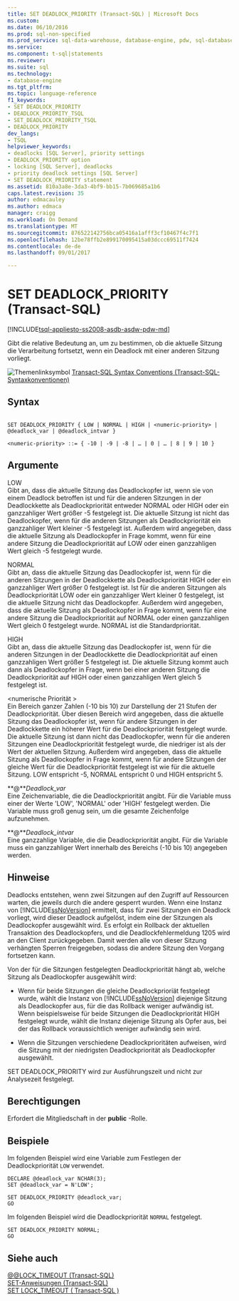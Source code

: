 ```yaml
---
title: SET DEADLOCK_PRIORITY (Transact-SQL) | Microsoft Docs
ms.custom: 
ms.date: 06/10/2016
ms.prod: sql-non-specified
ms.prod_service: sql-data-warehouse, database-engine, pdw, sql-database
ms.service: 
ms.component: t-sql|statements
ms.reviewer: 
ms.suite: sql
ms.technology:
- database-engine
ms.tgt_pltfrm: 
ms.topic: language-reference
f1_keywords:
- SET DEADLOCK_PRIORITY
- DEADLOCK_PRIORITY_TSQL
- SET_DEADLOCK_PRIORITY_TSQL
- DEADLOCK_PRIORITY
dev_langs:
- TSQL
helpviewer_keywords:
- deadlocks [SQL Server], priority settings
- DEADLOCK_PRIORITY option
- locking [SQL Server], deadlocks
- priority deadlock settings [SQL Server]
- SET DEADLOCK_PRIORITY statement
ms.assetid: 810a3a8e-3da3-4bf9-bb15-7b069685a1b6
caps.latest.revision: 35
author: edmacauley
ms.author: edmaca
manager: craigg
ms.workload: On Demand
ms.translationtype: MT
ms.sourcegitcommit: 876522142756bca05416a1afff3cf10467f4c7f1
ms.openlocfilehash: 12be78ffb2e899170095415a03dccc69511f7424
ms.contentlocale: de-de
ms.lasthandoff: 09/01/2017

---
```

# <a name="set-deadlockpriority-transact-sql"></a>SET DEADLOCK_PRIORITY (Transact-SQL)
[!INCLUDE[tsql-appliesto-ss2008-asdb-asdw-pdw-md](../../includes/tsql-appliesto-ss2008-asdb-asdw-pdw-md.md)]

  Gibt die relative Bedeutung an, um zu bestimmen, ob die aktuelle Sitzung die Verarbeitung fortsetzt, wenn ein Deadlock mit einer anderen Sitzung vorliegt.  
  
 ![Themenlinksymbol](../../database-engine/configure-windows/media/topic-link.gif "Topic link icon") [Transact-SQL Syntax Conventions (Transact-SQL-Syntaxkonventionen)](../../t-sql/language-elements/transact-sql-syntax-conventions-transact-sql.md)  
  
## <a name="syntax"></a>Syntax  
  
```  
  
SET DEADLOCK_PRIORITY { LOW | NORMAL | HIGH | <numeric-priority> | @deadlock_var | @deadlock_intvar }  
  
<numeric-priority> ::= { -10 | -9 | -8 | … | 0 | … | 8 | 9 | 10 }  
```  
  
## <a name="arguments"></a>Argumente  
 LOW  
 Gibt an, dass die aktuelle Sitzung das Deadlockopfer ist, wenn sie von einem Deadlock betroffen ist und für die anderen Sitzungen in der Deadlockkette als Deadlockpriorität entweder NORMAL oder HIGH oder ein ganzzahliger Wert größer -5 festgelegt ist. Die aktuelle Sitzung ist nicht das Deadlockopfer, wenn für die anderen Sitzungen als Deadlockpriorität ein ganzzahliger Wert kleiner -5 festgelegt ist. Außerdem wird angegeben, dass die aktuelle Sitzung als Deadlockopfer in Frage kommt, wenn für eine andere Sitzung die Deadlockpriorität auf LOW oder einen ganzzahligen Wert gleich -5 festgelegt wurde.  
  
 NORMAL  
 Gibt an, dass die aktuelle Sitzung das Deadlockopfer ist, wenn für die anderen Sitzungen in der Deadlockkette als Deadlockpriorität HIGH oder ein ganzzahliger Wert größer 0 festgelegt ist. Ist für die anderen Sitzungen als Deadlockpriorität LOW oder ein ganzzahliger Wert kleiner 0 festgelegt, ist die aktuelle Sitzung nicht das Deadlockopfer. Außerdem wird angegeben, dass die aktuelle Sitzung als Deadlockopfer in Frage kommt, wenn für eine andere Sitzung die Deadlockpriorität auf NORMAL oder einen ganzzahligen Wert gleich 0 festgelegt wurde. NORMAL ist die Standardpriorität.  
  
 HIGH  
 Gibt an, dass die aktuelle Sitzung das Deadlockopfer ist, wenn für die anderen Sitzungen in der Deadlockkette die Deadlockpriorität auf einen ganzzahligen Wert größer 5 festgelegt ist. Die aktuelle Sitzung kommt auch dann als Deadlockopfer in Frage, wenn bei einer anderen Sitzung die Deadlockpriorität auf HIGH oder einen ganzzahligen Wert gleich 5 festgelegt ist.  
  
 \<numerische Priorität >  
 Ein Bereich ganzer Zahlen (-10 bis 10) zur Darstellung der 21 Stufen der Deadlockpriorität. Über diesen Bereich wird angegeben, dass die aktuelle Sitzung das Deadlockopfer ist, wenn für andere Sitzungen in der Deadlockkette ein höherer Wert für die Deadlockpriorität festgelegt wurde. Die aktuelle Sitzung ist dann nicht das Deadlockopfer, wenn für die anderen Sitzungen eine Deadlockpriorität festgelegt wurde, die niedriger ist als der Wert der aktuellen Sitzung. Außerdem wird angegeben, dass die aktuelle Sitzung als Deadlockopfer in Frage kommt, wenn für andere Sitzungen der gleiche Wert für die Deadlockpriorität festgelegt ist wie für die aktuelle Sitzung. LOW entspricht -5, NORMAL entspricht 0 und HIGH entspricht 5.  
  
 **@***Deadlock_var*  
 Eine Zeichenvariable, die die Deadlockpriorität angibt. Für die Variable muss einer der Werte 'LOW', 'NORMAL' oder 'HIGH' festgelegt werden. Die Variable muss groß genug sein, um die gesamte Zeichenfolge aufzunehmen.  
  
 **@***Deadlock_intvar*  
 Eine ganzzahlige Variable, die die Deadlockpriorität angibt. Für die Variable muss ein ganzzahliger Wert innerhalb des Bereichs (-10 bis 10) angegeben werden.  
  
## <a name="remarks"></a>Hinweise  
 Deadlocks entstehen, wenn zwei Sitzungen auf den Zugriff auf Ressourcen warten, die jeweils durch die andere gesperrt wurden. Wenn eine Instanz von [!INCLUDE[ssNoVersion](../../includes/ssnoversion-md.md)] ermittelt, dass für zwei Sitzungen ein Deadlock vorliegt, wird dieser Deadlock aufgelöst, indem eine der Sitzungen als Deadlockopfer ausgewählt wird. Es erfolgt ein Rollback der aktuellen Transaktion des Deadlockopfers, und die Deadlockfehlermeldung 1205 wird an den Client zurückgegeben. Damit werden alle von dieser Sitzung verhängten Sperren freigegeben, sodass die andere Sitzung den Vorgang fortsetzen kann.  
  
 Von der für die Sitzungen festgelegten Deadlockpriorität hängt ab, welche Sitzung als Deadlockopfer ausgewählt wird:  
  
-   Wenn für beide Sitzungen die gIeiche Deadlockprioriät festgelegt wurde, wählt die Instanz von [!INCLUDE[ssNoVersion](../../includes/ssnoversion-md.md)] diejenige Sitzung als Deadlockopfer aus, für die das Rollback weniger aufwändig ist. Wenn beispielsweise für beide Sitzungen die Deadlockpriorität HIGH festgelegt wurde, wählt die Instanz diejenige Sitzung als Opfer aus, bei der das Rollback voraussichtlich weniger aufwändig sein wird.  
  
-   Wenn die Sitzungen verschiedene Deadlockprioritäten aufweisen, wird die Sitzung mit der niedrigsten Deadlockpriorität als Deadlockopfer ausgewählt.  
  
 SET DEADLOCK_PRIORITY wird zur Ausführungszeit und nicht zur Analysezeit festgelegt.  
  
## <a name="permissions"></a>Berechtigungen  
 Erfordert die Mitgliedschaft in der **public** -Rolle.  
  
## <a name="examples"></a>Beispiele  
 Im folgenden Beispiel wird eine Variable zum Festlegen der Deadlockpriorität `LOW` verwendet.  
  
```  
DECLARE @deadlock_var NCHAR(3);  
SET @deadlock_var = N'LOW';  
  
SET DEADLOCK_PRIORITY @deadlock_var;  
GO  
```  
  
 Im folgenden Beispiel wird die Deadlockpriorität `NORMAL` festgelegt.  
  
```  
SET DEADLOCK_PRIORITY NORMAL;  
GO  
```  
  
## <a name="see-also"></a>Siehe auch  
 [@@LOCK_TIMEOUT &#40;Transact-SQL&#41;](../../t-sql/functions/lock-timeout-transact-sql.md)   
 [SET-Anweisungen (Transact-SQL)](../../t-sql/statements/set-statements-transact-sql.md)   
 [SET LOCK_TIMEOUT &#40; Transact-SQL &#41;](../../t-sql/statements/set-lock-timeout-transact-sql.md)  
  
  

